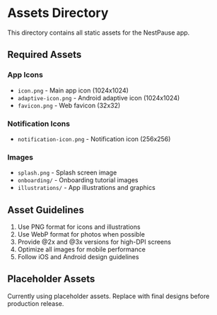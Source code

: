 # Assets Directory

This directory contains all static assets for the NestPause app.

## Required Assets

### App Icons
- `icon.png` - Main app icon (1024x1024)
- `adaptive-icon.png` - Android adaptive icon (1024x1024)
- `favicon.png` - Web favicon (32x32)

### Notification Icons
- `notification-icon.png` - Notification icon (256x256)

### Images
- `splash.png` - Splash screen image
- `onboarding/` - Onboarding tutorial images
- `illustrations/` - App illustrations and graphics

## Asset Guidelines

1. Use PNG format for icons and illustrations
2. Use WebP format for photos when possible
3. Provide @2x and @3x versions for high-DPI screens
4. Optimize all images for mobile performance
5. Follow iOS and Android design guidelines

## Placeholder Assets

Currently using placeholder assets. Replace with final designs before production release.

